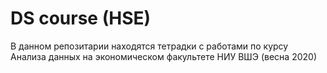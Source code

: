 # DS course (HSE)

В данном репозитарии находятся тетрадки с работами по курсу Анализа данных на экономическом факультете НИУ ВШЭ (весна 2020)






